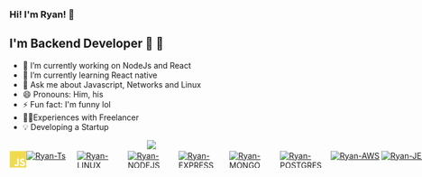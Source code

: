 ### Hi! I'm Ryan! 👋
<h2>I'm Backend Developer  🧠  👾</h2>

- 🔭 I’m currently working on NodeJs and React 
- 🌱 I’m currently learning React native
- 💬 Ask me about Javascript, Networks and Linux
- 😄 Pronouns: Him, his
- ⚡ Fun fact: I'm funny lol
- 💪🏻Experiences with Freelancer
-  💡 Developing a Startup


<div align="center">
  <a href="https://github.com/RyanD3g">
  <img height="180em" src="https://github-readme-stats.vercel.app/api?username=RyanD3g&show_icons=true&theme=tokyonight&include_all_commits=true&count_private=true"/>
</div>
<div style="display: flex"><br>
  <img align="center" alt="Ryan-Js" height="30" width="40" src="https://raw.githubusercontent.com/devicons/devicon/master/icons/javascript/javascript-plain.svg">
  <img align="center" margin="0" alt="Ryan-Ts" height="30" width="90" src="https://img.shields.io/badge/typescript-%23007ACC.svg?style=for-the-badge&logo=typescript&logoColor=white">
   <img align="center" alt="Ryan-LINUX" height="30" width="90" src="https://img.shields.io/badge/Linux-FCC624?style=for-the-badge&logo=linux&logoColor=black">
  <img align="center" alt="Ryan-NODEJS" height="30" width="90" src="https://img.shields.io/badge/Node.js-43853D?style=for-the-badge&logo=node.js&logoColor=white">
  <img align="center" alt="Ryan-EXPRESS" height="30" width="90" src="https://img.shields.io/badge/express.js-%23404d59.svg?style=for-the-badge&logo=express&logoColor=%2361DAFB">
  <img align="center" alt="Ryan-MONGO" height="30" width="90" src="https://img.shields.io/badge/MongoDB-4EA94B?style=for-the-badge&logo=mongodb&logoColor=white">
  <img align="center" alt="Ryan-POSTGRES" height="30" width="90" src="https://img.shields.io/badge/PostgreSQL-316192?style=for-the-badge&logo=postgresql&logoColor=white">
  <img align="center" alt="Ryan-AWS" height="30" width="90" src="https://img.shields.io/badge/Amazon_AWS-232F3E?style=for-the-badge&logo=amazon-aws&logoColor=white">
  <img align="center" alt="Ryan-JEST" height="30" width="90" src="https://img.shields.io/badge/Jest-323330?style=for-the-badge&logo=Jest&logoColor=white"></br>
  <img align="center" alt="Ryan-REDIS" height="30" width="90" src="https://img.shields.io/badge/redis-%23DD0031.svg?&style=for-the-badge&logo=redis&logoColor=white">
  <img align="center" alt="Ryan-PRISMA" height="30" width="90" src="https://img.shields.io/badge/Prisma-3982CE?style=for-the-badge&logo=Prisma&logoColor=white">
  <img align="center" alt="Ryan-SEQUELIZE" height="30" width="90" src="https://img.shields.io/badge/Sequelize-52B0E7?style=for-the-badge&logo=Sequelize&logoColor=white">
  <img align="center" alt="Ryan-NESTJS" height="30" width="90" src="https://img.shields.io/badge/nestjs-%23E0234E.svg?style=for-the-badge&logo=nestjs&logoColor=white">
  <img align="center" alt="Ryan-SOCKET.IO" height="30" width="90" src="https://img.shields.io/badge/Socket.io-black?style=for-the-badge&logo=socket.io&badgeColor=010101">
  <img align="center" alt="Ryan-DOCKER" height="30" width="90" src="https://img.shields.io/badge/docker-%230db7ed.svg?style=for-the-badge&logo=docker&logoColor=white">
  <img align="center" alt="Ryan-NGINX" height="30" width="90" src="https://img.shields.io/badge/nginx-%23009639.svg?style=for-the-badge&logo=nginx&logoColor=white">
  
  </div>
</div>
